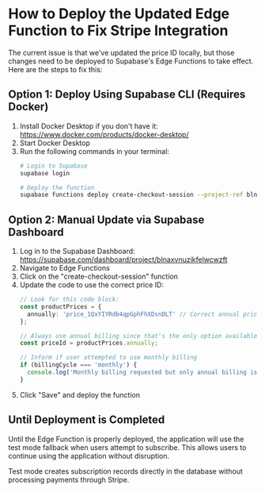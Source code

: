 # How to Deploy the Updated Edge Function to Fix Stripe Integration

The current issue is that we've updated the price ID locally, but those changes need to be deployed to Supabase's Edge Functions to take effect. Here are the steps to fix this:

## Option 1: Deploy Using Supabase CLI (Requires Docker)

1. Install Docker Desktop if you don't have it: https://www.docker.com/products/docker-desktop/
2. Start Docker Desktop
3. Run the following commands in your terminal:
   ```bash
   # Login to Supabase
   supabase login

   # Deploy the function
   supabase functions deploy create-checkout-session --project-ref blnaxvnuzikfelwcwzft
   ```

## Option 2: Manual Update via Supabase Dashboard

1. Log in to the Supabase Dashboard: https://supabase.com/dashboard/project/blnaxvnuzikfelwcwzft
2. Navigate to Edge Functions
3. Click on the "create-checkout-session" function
4. Update the code to use the correct price ID:
   ```typescript
   // Look for this code block:
   const productPrices = {
     annually: 'price_1QxYIYRdb4qpGphFhXDsnDLT' // Correct annual price ID
   };

   // Always use annual billing since that's the only option available
   const priceId = productPrices.annually;
   
   // Inform if user attempted to use monthly billing
   if (billingCycle === 'monthly') {
     console.log('Monthly billing requested but only annual billing is available. Defaulting to annual billing.');
   }
   ```
5. Click "Save" and deploy the function

## Until Deployment is Completed

Until the Edge Function is properly deployed, the application will use the test mode fallback when users attempt to subscribe. This allows users to continue using the application without disruption.

Test mode creates subscription records directly in the database without processing payments through Stripe. 